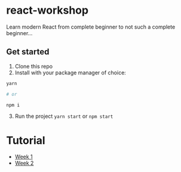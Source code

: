# react-workshop

Learn modern React from complete beginner to not such a complete beginner...

## Get started

1. Clone this repo
2. Install with your package manager of choice:

```bash
yarn

# or

npm i
```

3. Run the project `yarn start` or `npm start`

# Tutorial

-   [Week 1](./docs/week01.md)
-   [Week 2](./docs/week02.md)
